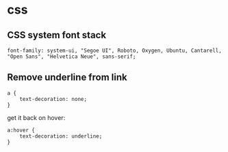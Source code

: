 # css

## CSS system font stack

	font-family: system-ui, "Segoe UI", Roboto, Oxygen, Ubuntu, Cantarell, "Open Sans", "Helvetica Neue", sans-serif;

## Remove underline from link

	a {
		text-decoration: none;
	}

get it back on hover:

	a:hover {
		text-decoration: underline;
	}
